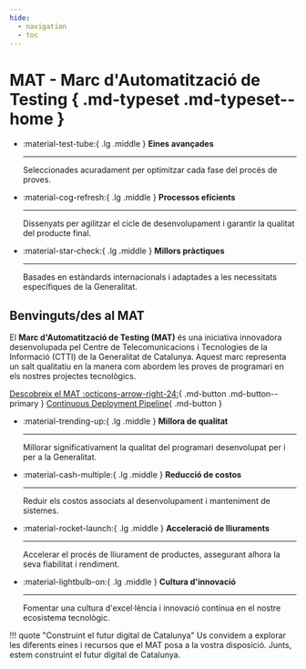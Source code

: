```yaml
---
hide:
  - navigation
  - toc
---
```


# MAT - Marc d'Automatització de Testing { .md-typeset .md-typeset--home }

<div class="grid cards" markdown>

-   :material-test-tube:{ .lg .middle } __Eines avançades__

    ---

    Seleccionades acuradament per optimitzar cada fase del procés de proves.

-   :material-cog-refresh:{ .lg .middle } __Processos eficients__

    ---

    Dissenyats per agilitzar el cicle de desenvolupament i garantir la qualitat del producte final.

-   :material-star-check:{ .lg .middle } __Millors pràctiques__

    ---

    Basades en estàndards internacionals i adaptades a les necessitats específiques de la Generalitat.

</div>

<div class="hero" markdown>

## Benvinguts/des al MAT

El **Marc d'Automatització de Testing (MAT)** és una iniciativa innovadora desenvolupada pel Centre de Telecomunicacions i Tecnologies de la Informació (CTTI) de la Generalitat de Catalunya. Aquest marc representa un salt qualitatiu en la manera com abordem les proves de programari en els nostres projectes tecnològics.

[Descobreix el MAT :octicons-arrow-right-24:](../about.md){ .md-button .md-button--primary }
[Continuous Deployment Pipeline](../mat/pipeline.md){ .md-button }

</div>

<div class="grid cards" markdown>

-   :material-trending-up:{ .lg .middle } __Millora de qualitat__

    ---

    Millorar significativament la qualitat del programari desenvolupat per i per a la Generalitat.

-   :material-cash-multiple:{ .lg .middle } __Reducció de costos__

    ---

    Reduir els costos associats al desenvolupament i manteniment de sistemes.

-   :material-rocket-launch:{ .lg .middle } __Acceleració de lliuraments__

    ---

    Accelerar el procés de lliurament de productes, assegurant alhora la seva fiabilitat i rendiment.

-   :material-lightbulb-on:{ .lg .middle } __Cultura d'innovació__

    ---

    Fomentar una cultura d'excel·lència i innovació contínua en el nostre ecosistema tecnològic.

</div>

!!! quote "Construint el futur digital de Catalunya"
    Us convidem a explorar les diferents eines i recursos que el MAT posa a la vostra disposició. Junts, estem construint el futur digital de Catalunya.


